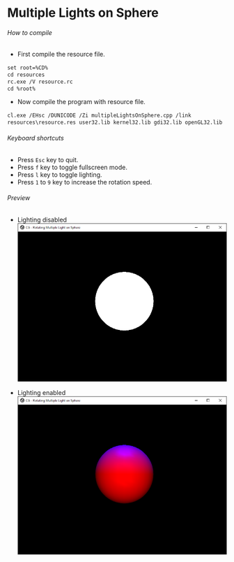 Multiple Lights on Sphere
=========================

###### How to compile

- First compile the resource file.

```
set root=%CD%
cd resources
rc.exe /V resource.rc
cd %root%
```

- Now compile the program with resource file.

```
cl.exe /EHsc /DUNICODE /Zi multipleLightsOnSphere.cpp /link resources\resource.res user32.lib kernel32.lib gdi32.lib openGL32.lib
```

###### Keyboard shortcuts
- Press ```Esc``` key to quit.
- Press ```f``` key to toggle fullscreen mode.
- Press ```l``` key to toggle lighting.
- Press ```1``` to ```9``` key to increase the rotation speed.

###### Preview

- Lighting disabled
![sphereLightOff][sphereLightOff-image]

- Lighting enabled
![sphereLightOn][sphereLightOn-image]

[//]: # "Image declaration"

[sphereLightOff-image]: ./preview/sphereLightOff.png "Sphere with light off"
[sphereLightOn-image]: ./preview/sphereLightOn.png "Sphere with light on"
